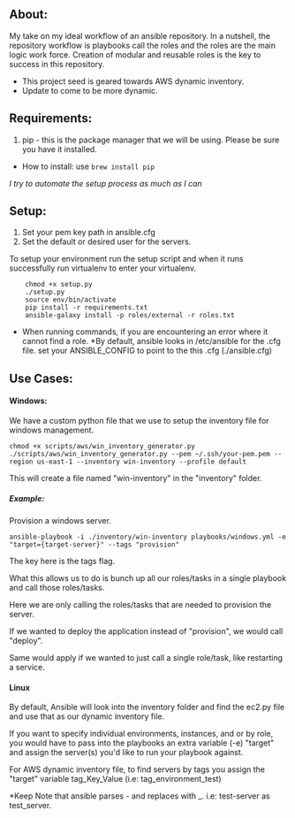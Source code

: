 ## About:

My take on my ideal workflow of an ansible repository.
In a nutshell, the repository workflow is playbooks call the roles and the roles are the main logic work force.
Creation of modular and reusable roles is the key to success in this repository.

* This project seed is geared towards AWS dynamic inventory.
* Update to come to be more dynamic.

## Requirements:

1. pip - this is the package manager that we will be using. Please be sure you have it installed.

- How to install: use `brew install pip`

*I try to automate the setup process as much as I can*

## Setup:

1. Set your pem key path in ansible.cfg
2. Set the default or desired user for the servers.

To setup your environment run the setup script and when it runs successfully run virtualenv to enter your virtualenv.

```
	chmod +x setup.py
	./setup.py
	source env/bin/activate
	pip install -r requirements.txt
	ansible-galaxy install -p roles/external -r roles.txt
```

* When running commands, if you are encountering an error where it cannot find a role.
*By default, ansible looks in /etc/ansible for the .cfg file. set your ANSIBLE_CONFIG to point to the this .cfg (./ansible.cfg)

## Use Cases:

#### Windows:

We have a custom python file that we use to setup the inventory file for windows management.

```
chmod +x scripts/aws/win_inventory_generator.py
./scripts/aws/win_inventory_generator.py --pem ~/.ssh/your-pem.pem --region us-east-1 --inventory win-inventory --profile default
```
This will create a file named "win-inventory" in the "inventory" folder.


##### Example:

Provision a windows server.
```
ansible-playbook -i ./inventory/win-inventory playbooks/windows.yml -e "target={target-server}" --tags "provision"
```

The key here is the tags flag. 

What this allows us to do is bunch up all our roles/tasks in a single playbook and call those roles/tasks.

Here we are only calling the roles/tasks that are needed to provision the server. 

If we wanted to deploy the application instead of "provision", we would call "deploy". 

Same would apply if we wanted to just call a single role/task, like restarting a service.

#### Linux

By default, Ansible will look into the inventory folder and find the ec2.py file and use that as our dynamic inventory file.

If you want to specify individual environments, instances, and or by role, you would have to pass into the playbooks an extra variable (-e) "target" and assign the server(s) you'd like to run your playbook against. 

For AWS dynamic inventory file, to find servers by tags you assign the "target" variable tag_Key_Value (i.e: tag_environment_test)

*Keep Note that ansible parses - and replaces with _. i.e: test-server as test_server.
